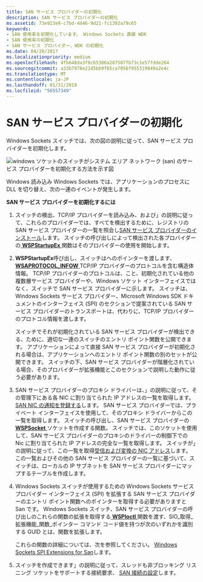```yaml
---
title: SAN サービス プロバイダーの初期化
description: SAN サービス プロバイダーの初期化
ms.assetid: 73e923e9-c7bd-4d46-9d21-fc1392a79c65
keywords:
- SAN 使用率を初期化しています。 Windows Sockets 直接 WDK
- SAN 使用率の初期化
- SAN サービス プロバイダー、WDK の初期化
ms.date: 04/20/2017
ms.localizationpriority: medium
ms.openlocfilehash: 4fb648da3f8c65306a287587fb73c1e57fdde264
ms.sourcegitcommit: a33b7978e22d5bb9f65ca7056f955319049a2e4c
ms.translationtype: MT
ms.contentlocale: ja-JP
ms.lasthandoff: 01/31/2019
ms.locfileid: "56557349"
---
```

# <a name="initializing-a-san-service-provider"></a>SAN サービス プロバイダーの初期化





Windows Sockets スイッチでは、次の図の説明に従って、SAN サービス プロバイダーを初期化します。

![windows ソケットのスイッチがシステム エリア ネットワーク (san) のサービス プロバイダーを初期化する方法を示す図 ](images/apiflow1.png)

Windows 読み込み Windows Sockets では、アプリケーションのプロセスに DLL を切り替え、次の一連のイベントが発生します。

**SAN サービス プロバイダーを初期化するには**

1.  スイッチの検出、TCP/IP プロバイダーを読み込み、および」の説明に従って、これらのプロバイダーでは、すべてを検出するために、レジストリの SAN サービス プロバイダーの一覧を照会し[SAN サービス プロバイダーのインストール](installing-a-san-service-provider.md)します。 スイッチの呼び出しによって検出された各プロバイダーの[ **WSPStartupEx** ](https://msdn.microsoft.com/library/windows/hardware/ff566321)関数はそのプロバイダーの使用を開始します。

2.  **WSPStartupEx**呼び出し、スイッチはへのポインターを渡します、 [ **WSAPROTOCOL\_INFOW** ](https://msdn.microsoft.com/library/windows/hardware/ff565963) TCP/IP プロバイダーのプロトコルを含む構造体情報。 TCP/IP プロバイダーのプロトコルは、こと、初期化されている他の複数層サービス プロバイダーや、Windows ソケット インターフェイスではなく、スイッチで SAN サービス プロバイダーに示します。 スイッチは、Windows Sockets サービス プロバイダー、Microsoft Windows SDK ドキュメントのインターフェイス (SPI) のセクションで提案されている SAN サービス プロバイダーのトランスポートは、代わりに、TCP/IP プロバイダーのプロトコル情報を渡します。

    スイッチでそれが初期化されている SAN サービス プロバイダーが検出できる、ために、適切な一連のスイッチのエントリ ポイント関数を公開できます。 アプリケーションによって直接 SAN サービス プロバイダーが初期化される場合は、アプリケーションへのエントリ ポイント関数の別のセットが公開できます。 スイッチの下、SAN サービス プロバイダーが階層化されている場合、そのプロバイダーが拡張機能とこのセクションで説明した動作に従う必要があります。

3.  SAN サービス プロバイダーのプロキシ ドライバーは、」の説明に従って、その管理下にある各 NIC に割り当てられた IP アドレスの一覧を取得します。 [SAN NIC の通知を登録する](registering-for-san-nic-notifications.md)します。 SAN サービス プロバイダーでは、プライベート インターフェイスを使用して、そのプロキシ ドライバーからこの一覧を取得します。 スイッチの呼び出し、SAN サービス プロバイダーの[ **WSPSocket** ](https://msdn.microsoft.com/library/windows/hardware/ff566319)ソケットを作成する関数。 スイッチでは、このソケットを使用して、SAN サービス プロバイダーのプロキシのドライバーの制御下での Nic に割り当てられた IP アドレスの完全な一覧を取得します。 スイッチが」の説明に従って、この一覧を取得[受信および変換の NIC アドレス](receiving-and-translating-nic-addresses.md)します。 この一覧およびその他の SAN サービス プロバイダーの一覧に基づいて、スイッチは、ローカルの IP サブネットを SAN サービス プロバイダーにマップするテーブルを作成します。

4.  Windows Sockets スイッチが使用するための Windows Sockets サービス プロバイダー インターフェイス (SPI) を拡張する SAN サービス プロバイダーのエントリ ポイント関数へのポインターを取得する必要がありますと San です。 Windows Sockets スイッチ、SAN サービス プロバイダーの呼び出しのこれらの関数の拡張を取得する[ **WSPIoctl** ](https://msdn.microsoft.com/library/windows/hardware/ff566296)関数を渡す、SIO\_取得\_拡張機能\_関数\_ポインター コマンド コード値を持つが次のいずれかを識別する GUID とは、関数を拡張します。

    これらの関数の詳細については、次を参照してください。 [Windows Sockets SPI Extensions for San](windows-sockets-spi-extensions-for-sans.md)します。

5.  スイッチを作成できます」の説明に従って、スレッドも非ブロッキング リスニング ソケットをサポートする接続要求、 [SAN 接続の設定](setting-up-a-san-connection.md)します。

 

 





